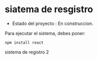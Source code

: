 <h1> siatema de resgistro</h1>

- Estado del proyecto : En construccion. 

Para ejecutar el sistema, debes poner:

```npm install react```

sistema de registro 2
